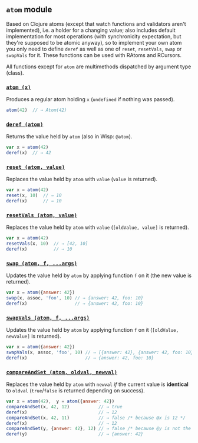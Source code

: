 ## `atom` module

Based on Clojure atoms (except that watch functions and validators aren't implemented), i.e. a holder for a changing value;
also includes default implementation for most operations (with synchronicity expectation,
but they're supposed to be atomic anyway), so to implement your own atom you only need to define `deref`
as well as one of `reset`, `resetVals`, `swap` or `swapVals` for it. These functions can be used with RAtoms and RCursors.

All functions except for `atom` are multimethods dispatched by argument type (class).

### [`atom (x)`](https://clojuredocs.org/clojure.core/atom)
Produces a regular atom holding `x` (`undefined` if nothing was passed).
```js
atom(42)  // ⇒ Atom(42)
```

### [`deref (atom)`](https://clojuredocs.org/clojure.core/deref)
Returns the value held by `atom` (also in Wisp: `@atom`).
```js
var x = atom(42)
deref(x)  // ⇒ 42
```

### [`reset (atom, value)`](https://clojuredocs.org/clojure.core/reset!)
Replaces the value held by `atom` with `value` (`value` is returned).
```js
var x = atom(42)
reset(x, 10)  // ⇒ 10
deref(x)      // ⇒ 10
```

### [`resetVals (atom, value)`](https://clojuredocs.org/clojure.core/reset-vals!)
Replaces the value held by `atom` with `value` (`[oldValue, value]` is returned).
```js
var x = atom(42)
resetVals(x, 10)  // ⇒ [42, 10]
deref(x)          // ⇒ 10
```

### [`swap (atom, f, ...args)`](https://clojuredocs.org/clojure.core/swap!)
Updates the value held by `atom` by applying function `f` on it (the new value is returned).
```js
var x = atom({answer: 42})
swap(x, assoc, 'foo', 10) // ⇒ {answer: 42, foo: 10}
deref(x)                  // ⇒ {answer: 42, foo: 10}
```

### [`swapVals (atom, f, ...args)`](https://clojuredocs.org/clojure.core/swap-vals!)
Updates the value held by `atom` by applying function `f` on it (`[oldValue, newValue]` is returned).
```js
var x = atom({answer: 42})
swapVals(x, assoc, 'foo', 10) // ⇒ [{answer: 42}, {answer: 42, foo: 10}]
deref(x)                      // ⇒ {answer: 42, foo: 10}
```

### [`compareAndSet (atom, oldval, newval)`](https://clojuredocs.org/clojure.core/compare-and-set!)
Replaces the value held by `atom` with `newval` _if_ the current value is **identical** to `oldval`
(`true`/`false` is returned depending on success).
```js
var x = atom(42),  y = atom({answer: 42})
compareAndSet(x, 42, 12)           // ⇒ true
deref(x)                           // ⇒ 12
compareAndSet(x, 42, 11)           // ⇒ false /* because @x is 12 */
deref(x)                           // ⇒ 12
compareAndSet(y, {answer: 42}, 12) // ⇒ false /* because @y is not the same dict */
deref(y)                           // ⇒ {answer: 42}
```
